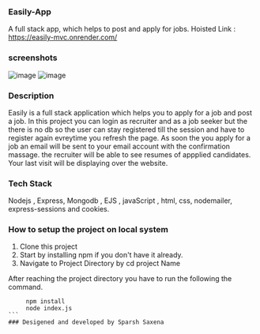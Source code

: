 ### Easily-App
A full stack app, which helps to post and apply for jobs.
Hoisted Link : https://easily-mvc.onrender.com/

### screenshots
![image](https://github.com/Sparsh55/easily-mvc-main/assets/111353842/bb68ed21-1f7d-4010-8f0a-b1a561578939)
![image](https://github.com/Sparsh55/easily-mvc-main/assets/111353842/bf29a6f8-2a4b-4f03-b666-4d89f811ebfc)

### Description

Easily is a full stack application which helps you to apply for a job and post a job.
In this project you can login as recruiter and as a job seeker but the there is no db so the user can stay registered till the session and have to register again evreytime you refresh the page.
As soon the you apply for a job an email will be sent to your email account with the confirmation massage. the recruiter will be able to see resumes of appplied candidates.
Your last visit will be displaying over the website.


### Tech Stack

Nodejs , Express, Mongodb , EJS , javaScript , html, css, nodemailer, express-sessions and cookies.

### How to setup the project on local system

  1. Clone this project
  2. Start by installing npm if you don't have it already.
  3. Navigate to Project Directory by cd project Name

After reaching the project directory you have to run the following the command.
   ```` 
        npm install 
        node index.js
   ```
### Desigened and developed by Sparsh Saxena

